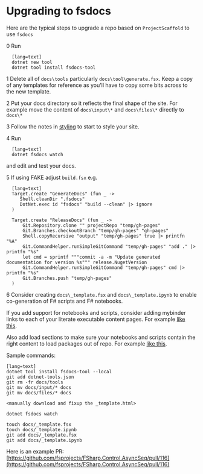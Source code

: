 # Upgrading to fsdocs

Here are the typical steps to upgrade a repo based on `ProjectScaffold` to use `fsdocs`

0 Run
  

      [lang=text]
      dotnet new tool
      dotnet tool install fsdocs-tool
  

1 Delete all of `docs\tools` particularly `docs\tool\generate.fsx`.  Keep a copy of any templates for reference as you'll have to copy some bits across to the new template.
  

2 Put your docs directory so it reflects the final shape of the site. For example move the content of `docs\input\*` and `docs\files\*` directly to `docs\*`
  

3 Follow the notes in [styling](styling.html) to start to style your site.
  

4 Run
  

      [lang=text]
      dotnet fsdocs watch
  

  and edit and test your docs.
  

5 If using FAKE adjust `build.fsx` e.g.
  

      [lang=text]
      Target.create "GenerateDocs" (fun _ ->
         Shell.cleanDir ".fsdocs"
         DotNet.exec id "fsdocs" "build --clean" |> ignore
      )
      
      Target.create "ReleaseDocs" (fun _ ->
          Git.Repository.clone "" projectRepo "temp/gh-pages"
          Git.Branches.checkoutBranch "temp/gh-pages" "gh-pages"
          Shell.copyRecursive "output" "temp/gh-pages" true |> printfn "%A"
          Git.CommandHelper.runSimpleGitCommand "temp/gh-pages" "add ." |> printfn "%s"
          let cmd = sprintf """commit -a -m "Update generated documentation for version %s""" release.NugetVersion
          Git.CommandHelper.runSimpleGitCommand "temp/gh-pages" cmd |> printfn "%s"
          Git.Branches.push "temp/gh-pages"
      )
  

6 Consider creating `docs\_template.fsx` and `docs\_template.ipynb` to enable co-generation of F# scripts and F# notebooks.
  

  If you add support for notebooks and scripts, consider adding mybinder links to each of your literate executable content pages. For example [like this](https://github.com/fsprojects/FSharp.Formatting/blob/master/docs/literate.fsx#L19).
  

  Also add load sections to make sure your notebooks and scripts contain the right content to load packages out of repo.  For example [like this](https://github.com/fsprojects/FSharp.Formatting/blob/master/docs/literate.fsx#L1).
  

Sample commands:

    [lang=text]
    dotnet tool install fsdocs-tool --local
    git add dotnet-tools.json   
    git rm -fr docs/tools
    git mv docs/input/* docs
    git mv docs/files/* docs
    
    <manually download and fixup the _template.html>

    dotnet fsdocs watch

    touch docs/_template.fsx
    touch docs/_template.ipynb
    git add docs/_template.fsx
    git add docs/_template.ipynb

Here is an example PR: [https://github.com/fsprojects/FSharp.Control.AsyncSeq/pull/116](https://github.com/fsprojects/FSharp.Control.AsyncSeq/pull/116)


